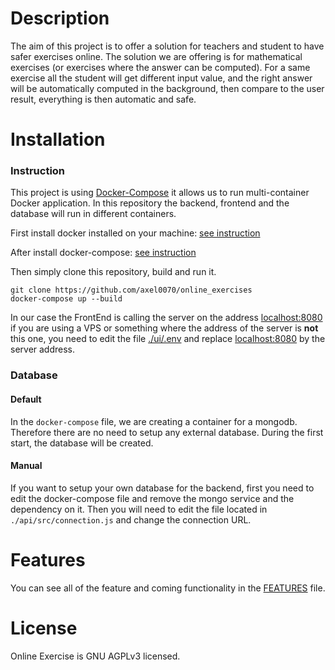 # Description

The aim of this project is to offer a solution for teachers and student to have safer exercises online. The solution we are offering is for mathematical exercises (or exercises where the answer can be computed). For a same exercise all the student will get different input value, and the right answer will be automatically computed in the background, then compare to the user result, everything is then automatic and safe.

# Installation

### Instruction

This project is using [Docker-Compose](https://docs.docker.com/compose/) it allows us to run multi-container Docker application. In this repository the backend, frontend and the database will run in different containers.

First install docker installed on your machine: [see instruction](https://docs.docker.com/engine/install/)

After install docker-compose: [see instruction](https://docs.docker.com/compose/install/)

Then simply clone this repository, build and run it.
```
git clone https://github.com/axel0070/online_exercises
docker-compose up --build
```

In our case the FrontEnd is calling the server on the address [localhost:8080](http://localhost:8080/) if you are using a VPS or something where the address of the server is **not** this one, you need to edit the file [./ui/.env](https://github.com/axel0070/online_exercises/blob/master/ui/.env) and replace [localhost:8080](http://localhost:8080/) by the server address.

### Database

#### Default
In the `docker-compose` file, we are creating a container for a mongodb. Therefore there are no need to setup any external database. During the first start, the database will be created.

#### Manual
If you want to setup your own database for the backend, first you need to edit the docker-compose file and remove the mongo service and the dependency on it. Then you will need to edit the file located in `./api/src/connection.js` and change the connection URL.

# Features
You can see all of the feature and coming functionality in the [FEATURES](https://github.com/axel0070/online_exercises/blob/master/FEATURES.md) file.

# License
Online Exercise is GNU AGPLv3 licensed.
